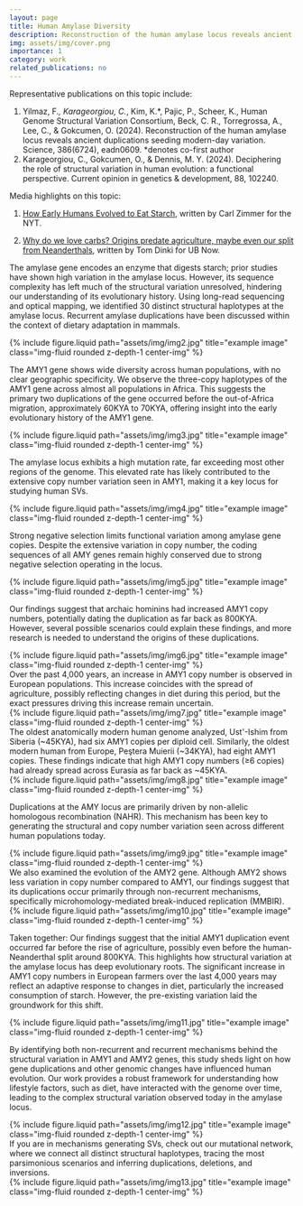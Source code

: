 ```yaml
---
layout: page
title: Human Amylase Diversity
description: Reconstruction of the human amylase locus reveals ancient duplications seeding modern-day variation
img: assets/img/cover.png
importance: 1
category: work
related_publications: no
---
```

Representative publications on this topic include:

1. Yilmaz, F.*, Karageorgiou, C.*, Kim, K.*, Pajic, P., Scheer, K., Human Genome Structural Variation Consortium, Beck, C. R., Torregrossa, A., Lee, C., & Gokcumen, O. (2024). Reconstruction of the human amylase locus reveals ancient duplications seeding modern-day variation. Science, 386(6724), eadn0609. *denotes co-first author 
2. Karageorgiou, C., Gokcumen, O., & Dennis, M. Y. (2024). Deciphering the role of structural variation in human evolution: a functional perspective. Current opinion in genetics & development, 88, 102240. 

Media highlights on this topic:
1. [How Early Humans Evolved to Eat Starch](https://www.nytimes.com/2024/10/17/science/neanderthals-starch-amylase-genes.html), written by Carl Zimmer for the NYT.

2. [Why do we love carbs? Origins predate agriculture, maybe even our split from Neanderthals](https://www.buffalo.edu/ubnow/stories/2024/10/gokcumen-carbs.html), written by Tom Dinki for UB Now.

The amylase gene encodes an enzyme that digests starch; prior studies have shown high variation in the amylase locus. However, its sequence complexity has left much of the structural variation unresolved, hindering our understanding of its evolutionary history.
Using long-read sequencing and optical mapping, we identified 30 distinct structural haplotypes at the amylase locus. Recurrent amylase duplications have been discussed within the context of dietary adaptation in mammals.

<div class="row justify-content-center">
    <div class="col-sm-8 mt-3 mt-md-0">
        {% include figure.liquid path="assets/img/img2.jpg" title="example image" class="img-fluid rounded z-depth-1 center-img" %}
    </div>
</div>    

The AMY1 gene shows wide diversity across human populations, with no clear geographic specificity. We observe the three-copy haplotypes of the AMY1 gene across almost all populations in Africa. This suggests the primary two duplications of the gene occurred before the out-of-Africa migration, approximately 60KYA to 70KYA, offering insight into the early evolutionary history of the AMY1 gene.

<div class="row justify-content-center">
    <div class="col-sm-8 mt-3 mt-md-0">
        {% include figure.liquid path="assets/img/img3.jpg" title="example image" class="img-fluid rounded z-depth-1 center-img" %}
    </div>
</div>    

The amylase locus exhibits a high mutation rate, far exceeding most other regions of the genome. This elevated rate has likely contributed to the extensive copy number variation seen in AMY1, making it a key locus for studying human SVs.
<div class="row justify-content-center">
    <div class="col-sm-8 mt-3 mt-md-0">
        {% include figure.liquid path="assets/img/img4.jpg" title="example image" class="img-fluid rounded z-depth-1 center-img" %}
    </div>
</div>    

Strong negative selection limits functional variation among amylase gene copies. Despite the extensive variation in copy number, the coding sequences of all AMY genes remain highly conserved due to strong negative selection operating in the locus.
<div class="row justify-content-center">
    <div class="col-sm-8 mt-3 mt-md-0">
        {% include figure.liquid path="assets/img/img5.jpg" title="example image" class="img-fluid rounded z-depth-1 center-img" %}
    </div>
</div>    

Our findings suggest that archaic hominins had increased AMY1 copy numbers, potentially dating the duplication as far back as 800KYA. However, several possible scenarios could explain these findings, and more research is needed to understand the origins of these duplications.
<div class="row justify-content-center">
    <div class="col-sm-8 mt-3 mt-md-0">
        {% include figure.liquid path="assets/img/img6.jpg" title="example image" class="img-fluid rounded z-depth-1 center-img" %}
    </div>
</div>    
Over the past 4,000 years, an increase in AMY1 copy number is observed in European populations. This increase coincides with the spread of agriculture, possibly reflecting changes in diet during this period, but the exact pressures driving this increase remain uncertain.
<div class="row justify-content-center">
    <div class="col-sm-8 mt-3 mt-md-0">
        {% include figure.liquid path="assets/img/img7.jpg" title="example image" class="img-fluid rounded z-depth-1 center-img" %}
    </div>
</div>    
The oldest anatomically modern human genome analyzed, Ust'-Ishim from Siberia (~45KYA), had six AMY1 copies per diploid cell. Similarly, the oldest modern human from Europe, Peştera Muierii (~34KYA), had eight AMY1 copies. These findings indicate that high AMY1 copy numbers (≥6 copies) had already spread across Eurasia as far back as ~45KYA.
<div class="row justify-content-center">
    <div class="col-sm-8 mt-3 mt-md-0">
        {% include figure.liquid path="assets/img/img8.jpg" title="example image" class="img-fluid rounded z-depth-1 center-img" %}
    </div>
</div>    

Duplications at the AMY locus are primarily driven by non-allelic homologous recombination (NAHR). This mechanism has been key to generating the structural and copy number variation seen across different human populations today.
<div class="row justify-content-center">
    <div class="col-sm-8 mt-3 mt-md-0">
        {% include figure.liquid path="assets/img/img9.jpg" title="example image" class="img-fluid rounded z-depth-1 center-img" %}
    </div>
</div>    
We also examined the evolution of the AMY2 gene. Although AMY2 shows less variation in copy number compared to AMY1, our findings suggest that its duplications occur primarily through non-recurrent mechanisms, specifically microhomology-mediated break-induced replication (MMBIR).
<div class="row justify-content-center">
    <div class="col-sm-8 mt-3 mt-md-0">
        {% include figure.liquid path="assets/img/img10.jpg" title="example image" class="img-fluid rounded z-depth-1 center-img" %}
    </div>
</div>    

Taken together: Our findings suggest that the initial AMY1 duplication event occurred far before the rise of agriculture, possibly even before the human-Neanderthal split around 800KYA. This highlights how structural variation at the amylase locus has deep evolutionary roots. The significant increase in AMY1 copy numbers in European farmers over the last 4,000 years may reflect an adaptive response to changes in diet, particularly the increased consumption of starch. However, the pre-existing variation laid the groundwork for this shift.
<div class="row justify-content-center">
    <div class="col-sm-8 mt-3 mt-md-0">
        {% include figure.liquid path="assets/img/img11.jpg" title="example image" class="img-fluid rounded z-depth-1 center-img" %}
    </div>
</div>    

By identifying both non-recurrent and recurrent mechanisms behind the structural variation in AMY1 and AMY2 genes, this study sheds light on how gene duplications and other genomic changes have influenced human evolution. Our work provides a robust framework for understanding how lifestyle factors, such as diet, have interacted with the genome over time, leading to the complex structural variation observed today in the amylase locus.
<div class="row justify-content-center">
    <div class="col-sm-8 mt-3 mt-md-0">
        {% include figure.liquid path="assets/img/img12.jpg" title="example image" class="img-fluid rounded z-depth-1 center-img" %}
    </div>
</div>    
If you are in mechanisms generating SVs, check out our mutational network, where we connect all distinct structural haplotypes, tracing the most parsimonious scenarios and inferring duplications, deletions, and inversions.

<div class="row justify-content-center">
    <div class="col-sm-8 mt-3 mt-md-0">
        {% include figure.liquid path="assets/img/img13.jpg" title="example image" class="img-fluid rounded z-depth-1 center-img" %}
    </div>
</div>


